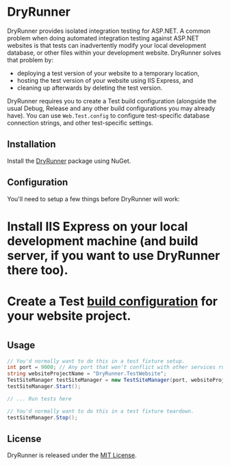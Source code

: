 DryRunner
==========

DryRunner provides isolated integration testing for ASP.NET. A common problem when doing automated integration testing against ASP.NET websites
is that tests can inadvertently modify your local development database, or other files within your development website. DryRunner solves that problem
by:

* deploying a test version of your website to a temporary location,
* hosting the test version of your website using IIS Express, and
* cleaning up afterwards by deleting the test version.

DryRunner requires you to create a Test build configuration (alongside the usual Debug, Release and any other build configurations you may already have).
You can use `Web.Test.config` to configure test-specific database connection strings, and other test-specific settings.

Installation
------------

Install the [DryRunner](https://nuget.org/packages/DryRunner) package using NuGet.

Configuration
-------------

You'll need to setup a few things before DryRunner will work:

# Install IIS Express on your local development machine (and build server, if you want to use DryRunner there too).
# Create a Test [build configuration](http://msdn.microsoft.com/en-us/library/kwybya3w.aspx) for your website project.
# 

Usage
-----

```csharp
// You'd normally want to do this in a test fixture setup.
int port = 9000; // Any port that won't conflict with other services running on your computer.
string websiteProjectName = "DryRunner.TestWebsite";
TestSiteManager testSiteManager = new TestSiteManager(port, websiteProjectName);
testSiteManager.Start();

// ... Run tests here

// You'd normally want to do this in a test fixture teardown.
testSiteManager.Stop();
```

License
-------

DryRunner is released under the [MIT License](http://www.opensource.org/licenses/MIT).